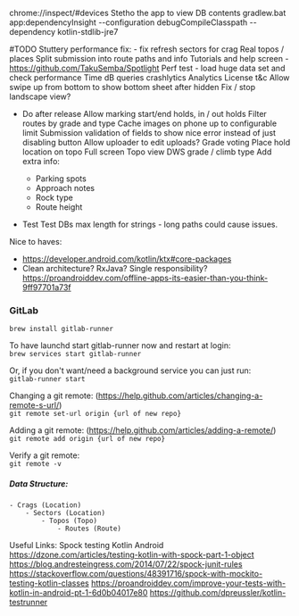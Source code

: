 chrome://inspect/#devices
Stetho the app to view DB contents
gradlew.bat app:dependencyInsight --configuration debugCompileClasspath  --dependency kotlin-stdlib-jre7

#TODO
Stuttery performance fix:
    - fix refresh sectors for crag
Real topos / places
Split submission into route paths and info
Tutorials and help screen - https://github.com/TakuSemba/Spotlight
Perf test - load huge data set and check performance
Time dB queries
crashlytics
Analytics
License t&c
Allow swipe up from bottom to show bottom sheet after hidden
Fix / stop landscape view?

- Do after release
Allow marking start/end holds, in / out holds
Filter routes by grade and type
Cache images on phone up to configurable limit
Submission validation of fields to show nice error instead of just disabling button
Allow uploader to edit uploads?
Grade voting
Place hold location on topo
Full screen Topo view
DWS grade / climb  type
Add extra info:
    - Parking spots
    - Approach notes
    - Rock type
    - Route height

- Test
Test DBs max length for strings - long paths could cause issues.

Nice to haves:
- https://developer.android.com/kotlin/ktx#core-packages
- Clean architecture? RxJava? Single responsibility?
https://proandroiddev.com/offline-apps-its-easier-than-you-think-9ff97701a73f

### GitLab
`brew install gitlab-runner`

To have launchd start gitlab-runner now and restart at login: <br />
`brew services start gitlab-runner`

Or, if you don't want/need a background service you can just run:<br />
`gitlab-runner start`

Changing a git remote: (https://help.github.com/articles/changing-a-remote-s-url/)<br />
`git remote set-url origin {url of new repo}`

Adding a git remote: (https://help.github.com/articles/adding-a-remote/)<br />
`git remote add origin {url of new repo}`

Verify a git remote:<br />
`git remote -v`


##### Data Structure:
```
- Crags (Location)
    - Sectors (Location)
        - Topos (Topo)
            - Routes (Route)
```

Useful Links:
Spock testing Kotlin Android
https://dzone.com/articles/testing-kotlin-with-spock-part-1-object
https://blog.andresteingress.com/2014/07/22/spock-junit-rules
https://stackoverflow.com/questions/48391716/spock-with-mockito-testing-kotlin-classes
https://proandroiddev.com/improve-your-tests-with-kotlin-in-android-pt-1-6d0b04017e80
https://github.com/dpreussler/kotlin-testrunner